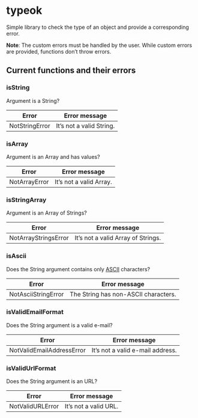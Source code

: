 # typeok
Simple library to check the type of an object and provide a corresponding error.

**Note**: The custom errors must be handled by the user. While custom errors are provided, functions don’t throw errors.

## Current functions and their errors

### isString
Argument is a String?

| Error          | Error message            |
|----------------|--------------------------|
| NotStringError | It’s not a valid String. |

### isArray
Argument is an Array and has values?

| Error         | Error message           |
|---------------|-------------------------|
| NotArrayError | It’s not a valid Array. |

### isStringArray
Argument is an Array of Strings?

| Error                | Error message                      |
|----------------------|------------------------------------|
| NotArrayStringsError | It’s not a valid Array of Strings. |

### isAscii
Does the String argument contains only [ASCII](https://en.wikipedia.org/wiki/ASCII/) characters? 

| Error               | Error message                        |
|---------------------|--------------------------------------|
| NotAsciiStringError | The String has non-ASCII characters. |


### isValidEmailFormat
Does the String argument is a valid e-mail?

| Error                     | Error message                    |
|---------------------------|----------------------------------|
| NotValidEmailAddressError | It’s not a valid e-mail address. |

### isValidUrlFormat
Does the String argument is an URL?

| Error             | Error message         |
|-------------------|-----------------------|
| NotValidURLError | It’s not a valid URL. |
